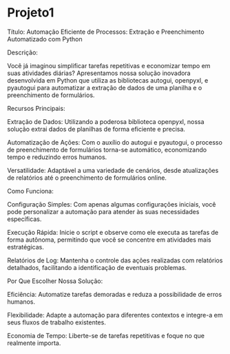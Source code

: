 # Projeto1
Título: Automação Eficiente de Processos: Extração e Preenchimento Automatizado com Python

Descrição:

Você já imaginou simplificar tarefas repetitivas e economizar tempo em suas atividades diárias? Apresentamos nossa solução inovadora desenvolvida em Python que utiliza as bibliotecas autogui, openpyxl, e pyautogui para automatizar a extração de dados de uma planilha e o preenchimento de formulários.

Recursos Principais:

Extração de Dados: Utilizando a poderosa biblioteca openpyxl, nossa solução extrai dados de planilhas de forma eficiente e precisa.

Automatização de Ações: Com o auxílio do autogui e pyautogui, o processo de preenchimento de formulários torna-se automático, economizando tempo e reduzindo erros humanos.

Versatilidade: Adaptável a uma variedade de cenários, desde atualizações de relatórios até o preenchimento de formulários online.

Como Funciona:

Configuração Simples: Com apenas algumas configurações iniciais, você pode personalizar a automação para atender às suas necessidades específicas.

Execução Rápida: Inicie o script e observe como ele executa as tarefas de forma autônoma, permitindo que você se concentre em atividades mais estratégicas.

Relatórios de Log: Mantenha o controle das ações realizadas com relatórios detalhados, facilitando a identificação de eventuais problemas.

Por Que Escolher Nossa Solução:

Eficiência: Automatize tarefas demoradas e reduza a possibilidade de erros humanos.

Flexibilidade: Adapte a automação para diferentes contextos e integre-a em seus fluxos de trabalho existentes.

Economia de Tempo: Liberte-se de tarefas repetitivas e foque no que realmente importa.
